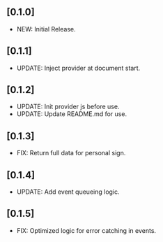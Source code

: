 ## [0.1.0]

* NEW: Initial Release.

## [0.1.1]

* UPDATE: Inject provider at document start.

## [0.1.2]

* UPDATE: Init provider js before use.
* UPDATE: Update README.md for use.

## [0.1.3]

* FIX: Return full data for personal sign.

## [0.1.4]

* UPDATE: Add event queueing logic.

## [0.1.5]

* FIX: Optimized logic for error catching in events.
